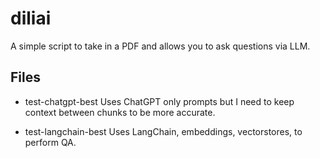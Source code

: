 # diliai

A simple script to take in a PDF and allows you to ask questions via LLM.

## Files

- test-chatgpt-best
Uses ChatGPT only prompts but I need to keep context between chunks to be more accurate.

- test-langchain-best
Uses LangChain, embeddings, vectorstores, to perform QA.
